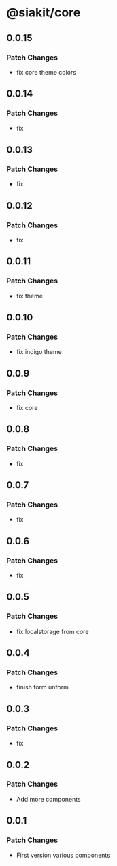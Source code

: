 # @siakit/core

## 0.0.15

### Patch Changes

- fix core theme colors

## 0.0.14

### Patch Changes

- fix

## 0.0.13

### Patch Changes

- fix

## 0.0.12

### Patch Changes

- fix

## 0.0.11

### Patch Changes

- fix theme

## 0.0.10

### Patch Changes

- fix indigo theme

## 0.0.9

### Patch Changes

- fix core

## 0.0.8

### Patch Changes

- fix

## 0.0.7

### Patch Changes

- fix

## 0.0.6

### Patch Changes

- fix

## 0.0.5

### Patch Changes

- fix localstorage from core

## 0.0.4

### Patch Changes

- finish form unform

## 0.0.3

### Patch Changes

- fix

## 0.0.2

### Patch Changes

- Add more components

## 0.0.1

### Patch Changes

- First version various components
